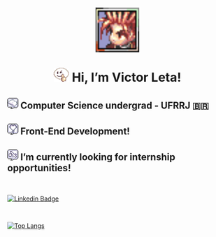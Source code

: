 <h1 align="center">

  <img src="img/ragnarokicon.png" alt="icon ragnarok onlinek" width=100>
  
  <img src="img/Emote_no1.gif" alt="emote /no1 do ragnarok" width=35> Hi, I’m Victor Leta!

</h1>

<div align="left">

## <img src="img/basicsbadge.png" width= 25> Computer Science undergrad - UFRRJ 🇧🇷
## <img src="img/lovebadge.png" width= 25> Front-End Development!

## <img src="img/internshipbadge.png" width= 25> I’m currently looking for internship opportunities!   
<br>

[![Linkedin Badge](https://img.shields.io/badge/-Linkedin-blue?style=for-the-badge&logo=Linkedin&logoColor=white&link=https://github.com/victorrlo)](https://www.linkedin.com/in/victor-leta)
</div>

<br>
</hr>

[![Top Langs](https://github-readme-stats.vercel.app/api/top-langs/?username=victorrlo&&show_icons=true&theme=default)](https://github.com/victorrlo)
</div>
<!---
victorrlo/victorrlo is a ✨ special ✨ repository because its `README.md` (this file) appears on your GitHub profile.
You can click the Preview link to take a look at your changes.
--->
